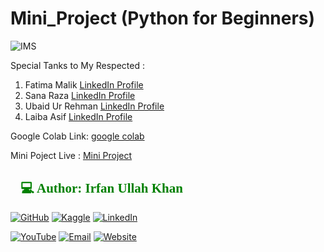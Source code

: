 # Mini_Project (Python for Beginners)

![IMS](https://github.com/user-attachments/assets/48a37df6-f637-4beb-8e61-67ce5234d804)

Special Tanks to My Respected :

1. Fatima Malik
[LinkedIn Profile](https://www.linkedin.com/in/fatima-malik99/)
2. Sana Raza
[LinkedIn Profile](https://www.linkedin.com/in/sana-raza-engineer/)
3. Ubaid Ur Rehman
[LinkedIn Profile](https://www.linkedin.com/in/iubaidrmn/)
4. Laiba Asif
[LinkedIn Profile](https://www.linkedin.com/in/laiba-asif-8544a0277/)

Google Colab Link: [google colab](https://colab.research.google.com/drive/1SUu11mQIvnkmSDSqHF2teEj6pA7GtwlF?usp=sharing)

Mini Poject Live : [Mini Project](https://miniproj.streamlit.app/)

<h2 style="font-family: 'poppins'; font-weight: bold; color: Green;">👨💻 Author: Irfan Ullah Khan</h2>

[![GitHub](https://img.shields.io/badge/GitHub-Profile-blue?style=for-the-badge&logo=github)](https://github.com/programmarself) 
[![Kaggle](https://img.shields.io/badge/Kaggle-Profile-blue?style=for-the-badge&logo=kaggle)](https://www.kaggle.com/programmarself) 
[![LinkedIn](https://img.shields.io/badge/LinkedIn-Profile-blue?style=for-the-badge&logo=linkedin)](https://www.linkedin.com/in/irfan-ullah-khan-4a2871208/)  

[![YouTube](https://img.shields.io/badge/YouTube-Profile-red?style=for-the-badge&logo=youtube)](https://www.youtube.com/@irfanullahkhan7748) 
[![Email](https://img.shields.io/badge/Email-Contact%20Me-red?style=for-the-badge&logo=email)](mailto:programmarself@gmail.com)
[![Website](https://img.shields.io/badge/Website-Contact%20Me-red?style=for-the-badge&logo=website)](https://flowcv.me/ikm)

